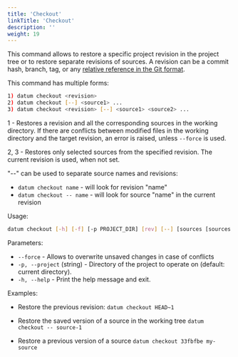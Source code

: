 ```yaml
---
title: 'Checkout'
linkTitle: 'Checkout'
description: ''
weight: 19
---
```


This command allows to restore a specific project revision in the project
tree or to restore separate revisions of sources. A revision can be a commit
hash, branch, tag, or any [relative reference in the Git format](https://git-scm.com/book/en/v2/Git-Tools-Revision-Selection).

This command has multiple forms:
``` bash
1) datum checkout <revision>
2) datum checkout [--] <source1> ...
3) datum checkout <revision> [--] <source1> <source2> ...
```

1 - Restores a revision and all the corresponding sources in the
working directory. If there are conflicts between modified files in the
working directory and the target revision, an error is raised, unless
`--force` is used.

2, 3 - Restores only selected sources from the specified revision.
The current revision is used, when not set.

"--" can be used to separate source names and revisions:
- `datum checkout name` - will look for revision "name"
- `datum checkout -- name` - will look for source "name" in the current
  revision

Usage:
``` bash
datum checkout [-h] [-f] [-p PROJECT_DIR] [rev] [--] [sources [sources ...]]
```

Parameters:
- `--force` - Allows to overwrite unsaved changes in case of conflicts
- `-p, --project` (string) - Directory of the project to operate on
  (default: current directory).
- `-h, --help` - Print the help message and exit.

Examples:
- Restore the previous revision:
  `datum checkout HEAD~1`
  <br>

- Restore the saved version of a source in the working tree
  `datum checkout -- source-1`
  <br>

- Restore a previous version of a source
  `datum checkout 33fbfbe my-source`
  <br>
